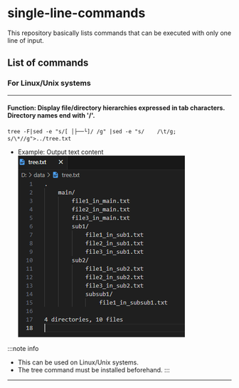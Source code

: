 # single-line-commands
This repository basically lists commands that can be executed with only one line of input.
## List of commands
### For Linux/Unix systems
***
#### Function: Display file/directory hierarchies expressed in tab characters. Directory names end with '/'.
```
tree -F|sed -e "s/[ │├──└]/ /g" |sed -e "s/    /\t/g; s/\*//g">../tree.txt
```
* Example: Output text content
![Example: Output text content](images/tree_txt_image.png)

:::note info
* This can be used on Linux/Unix systems.
* The tree command must be installed beforehand.
:::
***
